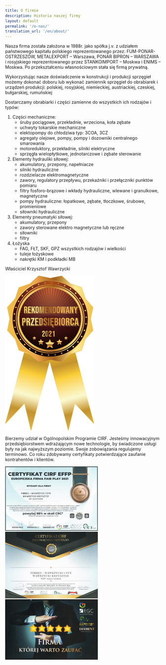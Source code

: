 ```yaml
---
title: O firmie
description: Historia naszej firmy
layout: default
permalink: '/o-nas/'
translation_url: '/en/about/'
---
```

<div class="container">
    <div class="row">
        <p>
            Nasza firma została założona w 1988r. jako spółka  j.v.  z udziałem państwowego
            kapitału polskiego reprezentowanego przez:  FUM-PONAR-OSTRZESZÓW, METALEXPORT – Warszawa,
            PONAR BIPRON – WARSZAWA i rosyjskiego reprezentowanego przez STANKOIMPORT – Moskwa i ENIMS
            – Moskwa. Po przekształceniu własnościowym stała się firmą prywatną.
        </p>
        <p>
            Wykorzystując nasze doświadczenie w konstrukcji i produkcji sprzęgieł możemy dokonać
            doboru lub wykonać zamiennik sprzęgieł do obrabiarek i urządzeń produkcji:
            polskiej, rosyjskiej, niemieckiej, austriackiej, czeskiej, bułgarskiej, rumuńskiej
        </p>
    </div>
    <div class="row">
        <div class="col">
            <p>Dostarczamy obrabiarki i części zamienne do wszystkich ich rodzajów i typów:</p>
            <ol>
                <li class="pb-2">
                    Części mechaniczne:
                    <ul>
                        <li>śruby pociągowe, przekładnie, wrzeciona, koła zębate</li>
                        <li>uchwyty tokarskie mechaniczne</li>
                        <li>elektopompy do chłodziwa typ: 3COA, 3CZ</li>
                        <li>agregaty olejowe, pompy, pompy i dozowniki centralnego smarowania</li>
                        <li>motoreduktory, przekładnie, silniki elektryczne</li>
                        <li>sprzęgła wielopłytkowe, jednotarczowe i zębate sterowanie</li>
                    </ul>
                </li>
                <li class="pb-2">
                    Elementy hydrauliki siłowej:
                    <ul>
                        <li>akumulatory, przepony, napełniacze</li>
                        <li>silniki hydrauliczne</li>
                        <li>rozdzielacze elektromagnetyczne</li>
                        <li>zawory, regulatory przepływu, przekaźniki i przełączniki punktów pomiaru</li>
                        <li>filtry fosforo-brązowe i wkłady hydrauliczne, wlewane i granulkowe, magnetyczne</li>
                        <li>pompy hydrauliczne: łopatkowe, zębate, tłoczkowe, śrubowe, promieniowe</li>
                        <li>siłowniki hydrauliczne</li>
                    </ul>
                </li>
                <li class="pb-2">
                    Elementy pneumatyki siłowej:
                    <ul>
                        <li>akumulatory, przepony</li>
                        <li>zawory sterowane elektro magnetyczne lub ręczne</li>
                        <li>siłowniki</li>
                        <li>filtry</li>
                    </ul>
                </li>
                <li>
                    Łożyska
                    <ul>
                        <li>FAG, FŁT, SKF, GPZ wszystkich rodzajów i wielkości</li>
                        <li>tuleje łożyskowe</li>
                        <li>nakrętki KM i podkładki MB</li>
                    </ul>
                </li>
            </ol>
            <p class="fst-italic">Właściciel Krzysztof Wawrzycki</p>
        </div>
        <div class="col d-none d-xl-flex justify-content-center align-items-center">
            <img class="img-fluid" src="/assets/cert/order.png" alt="Fimbes - Rekomendowany przedsiębiorca">
        </div>
    </div>
    <div class="row">
        <p>Bierzemy udział w Ogólnopolskim Programie CIRF. Jesteśmy innowacyjnym przedsiębiorstwem wdrażającym nowe technologie, by świadczone usługi były na jak najwyższym poziomie. Swoje zobowiązania regulujemy terminowo. Co roku zdobywamy certyfikaty potwierdzające zaufanie kontrahentów i klientów.</p>
    </div>
    <div class="row">
        <div class="col-lg-6 col-xl-4 d-flex justify-content-center my-3 my-xl-0">
            <picture>
                <source srcset="/assets/cert/fair500.webp" media="(min-width: 1400px)">
                <img class="img-fluid" src="/assets/cert/fair300.jpg" alt="Certyfikat Fair Play">
            </picture>
        </div>
        <div class="col-lg-6 col-xl-4 d-flex justify-content-center my-3 my-xl-0">
            <picture>
                <source srcset="/assets/cert/innowacje500.webp" media="(min-width: 1400px)">
                <img class="img-fluid" src="/assets/cert/innowacje300.jpg" alt="Certyfikat Nowa jakość biznesu w Polsce">
            </picture>
        </div>
        <div class="col-lg-6 col-xl-4 d-flex justify-content-center my-3 my-xl-0">
            <picture>
                <source srcset="/assets/cert/zaufanie500.webp" media="(min-width: 1400px)">
                <img class="img-fluid" src="/assets/cert/zaufanie300.jpg" alt="Certyfikat Firma której warto zaufać">
            </picture>
        </div>
    </div>
</div>